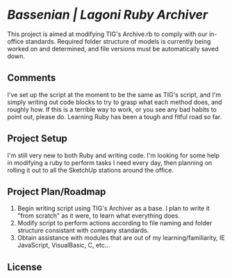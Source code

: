# _Bassenian | Lagoni Ruby Archiver_

This project is aimed at modifying TIG's Archive.rb to comply with our in-office standards. Required folder structure of models is currently being worked on and determined, and file versions must be automatically saved down.

## Comments

I've set up the script at the moment to be the same as TIG's script, and I'm simply writing out code blocks to try to grasp what each method does, and roughly how. If this is a terrible way to work, or you see any bad habits to point out, please do. Learning Ruby has been a tough and fitful road so far.

## Project Setup

I'm still very new to both Ruby and writing code. I'm looking for some help in modifying a ruby to perform tasks I need every day, then planning on rolling it out to all the SketchUp stations around the office.

## Project Plan/Roadmap

1. Begin writing script using TIG's Archiver as a base. I plan to write it "from scratch" as it were, to learn what everything does.
2. Modify script to perform actions according to file naming and folder structure consistant with company standards.
3. Obtain assistance with modules that are out of my learning/familiarity, IE JavaScript, VisualBasic, C, etc...

## License
